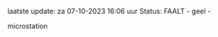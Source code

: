 laatste update: 
za 07-10-2023 16:06   uur 
Status: FAALT - geel - 
<div class="service Y">microstation</div>